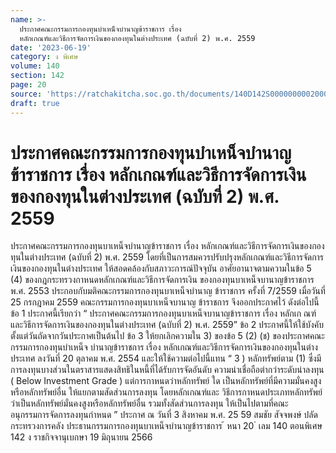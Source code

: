 ```yaml
---
name: >-
  ประกาศคณะกรรมการกองทุนบำเหน็จบำนาญข้าราชการ เรื่อง
  หลักเกณฑ์และวิธีการจัดการเงินของกองทุนในต่างประเทศ (ฉบับที่ 2) พ.ศ. 2559
date: '2023-06-19'
category: ง พิเศษ
volume: 140
section: 142
page: 20
source: 'https://ratchakitcha.soc.go.th/documents/140D142S0000000002000.pdf'
draft: true
---
```


# ประกาศคณะกรรมการกองทุนบำเหน็จบำนาญข้าราชการ เรื่อง หลักเกณฑ์และวิธีการจัดการเงินของกองทุนในต่างประเทศ (ฉบับที่ 2) พ.ศ. 2559

ประกาศคณะกรรมการกองทุนบาเหน็จบำนาญข้าราชการ เรื่อง หลักเกณฑ์และวิธีการจัดการเงินของกองทุนในต่างประเทศ (ฉบับที่ 2) พ.ศ. 2559 โดยที่เป็นการสมควรปรับปรุงหลักเกณฑ์และวิธีการจัดการเงินของกองทุนในต่างประเทศ ให้สอดคล้องกับสภาวะการณ์ปัจจุบัน อาศัยอานาจตามความในข้อ 5 (4) ของกฎกระทรวงกาหนดหลักเกณฑ์และวิธีการจัดการเงิน ของกองทุนบาเหน็จบานาญข้าราชการ พ.ศ. 2553 ประกอบกับมติคณะกรรมการกองทุนบาเหน็จบำนาญ ข้าราชการ ครั้งที่ 7/2559 เมื่อวันที่ 25 กรกฎาคม 2559 คณะกรรมการกองทุนบาเหน็จบานาญ ข้าราชการ จึงออกประกาศไว้ ดังต่อไปนี้ ข้อ 1 ประกาศนี้เรียกว่า “ ประกาศคณะกรรมการกองทุนบาเหน็จบานาญข้าราชการ เรื่อง หลักเก ณฑ์และวิธีการจัดการเงินของกองทุนในต่างประเทศ (ฉบับที่ 2) พ.ศ. 2559” ข้อ 2 ประกาศนี้ให้ใช้บังคับตั้งแต่วันถัดจากวันประกาศเป็นต้นไป ข้อ 3 ให้ยกเลิกความใน 3) ของข้อ 5 (2) (ช) ของประกาศคณะกรรมการกองทุนบำเหน็จ บำนาญข้าราชการ เรื่อง หลักเกณฑ์และวิธีการจัดการเงินของกองทุนในต่างประเทศ ลงวันที่ 20 ตุลาคม พ.ศ. 2554 และให้ใช้ความต่อไปนี้แทน “ 3 ) หลักทรัพย์ตาม (1) ซึ่งมีการลงทุนบางส่วนในตราสารแสดงสิทธิในหนี้ที่ได้รับการจัดอันดับ ความน่าเชื่อถือต่ากว่าระดับน่าลงทุน ( Below Investment Grade ) แต่การกาหนดว่าหลักทรัพย์ ใด เป็นหลักทรัพย์ที่มีความมั่นคงสูงหรือหลักทรัพย์อื่น ให้แยกตามสัดส่วนการลงทุน โดยหลักเกณฑ์และ วิธีการกาหนดประเภทหลักทรัพย์ว่าเป็นหลักทรัพย์มั่นคงสูงหรือหลักทรัพย์อื่น รวมทั้งสัดส่วนการลงทุน ให้เป็นไปตามที่คณะ อนุกรรมการจัดการลงทุนกำหนด ” ประกาศ ณ วันที่ 3 สิงหาคม พ.ศ. 25 59 สมชัย สัจจพงษ์ ปลัดกระทรวงการคลัง ประธานกรรมการกองทุนบาเหน็จบำนาญข้าราชการ ้ หนา 20 ่ เลม 140 ตอนพิเศษ 142 ง ราชกิจจานุเบกษา 19 มิถุนายน 2566
